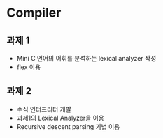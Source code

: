 # Compiler
<h2>과제 1</h2>

+ Mini C 언어의 어휘를 분석하는 lexical analyzer 작성<br>
+ flex 이용

<h2>과제 2</h2>

+  수식 인터프리터 개발<br>
+ 과제1의 Lexical Analyzer을 이용<br>
+ Recursive descent parsing 기법 이용
